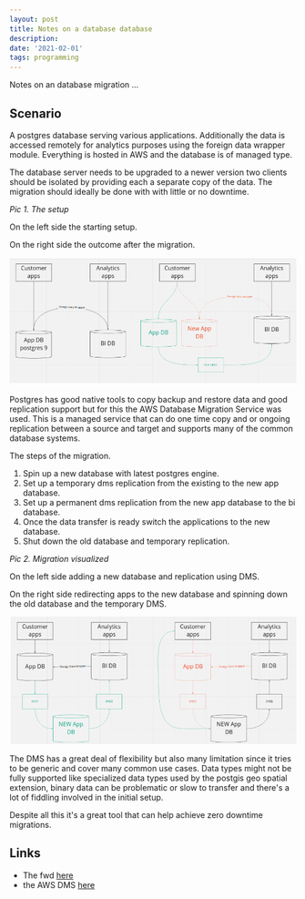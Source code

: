 ```yaml
---
layout: post
title: Notes on a database database
description: 
date: '2021-02-01'
tags: programming
---
```


Notes on an database migration ...

## Scenario


A postgres database serving various applications. Additionally the data is accessed remotely for analytics purposes using the foreign data wrapper module. Everything is hosted in AWS and the database is of managed type. 

The database server needs to be upgraded to a newer version two clients should be isolated by providing each a separate copy of the data. The migration should ideally be done with with little or no downtime.

 
*Pic 1. The setup*

On the left side the starting setup. 

On the right side the outcome after the migration.

![placeholder](/public/2021/02/2021-02-01-db-migration1.png "migration1")


Postgres has good native tools to copy backup and restore data and good replication support but for this the AWS Database Migration Service was used. This is a managed service that can do one time copy and or ongoing replication between a source and target and supports many of the common database systems. 

The steps of the migration.

1) Spin up a new database with latest postgres engine.
2) Set up a temporary dms replication from the existing to the new app database.
3) Set up a permanent dms replication from the new app database to the bi database.
4) Once the data transfer is ready switch the applications to the new database.
5) Shut down the old database and temporary replication.


*Pic 2. Migration visualized*

On the left side adding a new database and replication using DMS. 

On the right side redirecting apps to the new database and spinning down the old database and the temporary DMS.

![placeholder](/public/2021/02/2021-02-01-db-migration2.png "migration2")

The DMS has a great deal of flexibility but also many limitation since it tries to be generic and cover many common use cases. Data types might not be fully supported like specialized data types used by the postgis geo spatial extension, binary data can be problematic or slow to transfer and there's a lot of fiddling involved in the initial setup. 

Despite all this it's a great tool that can help achieve zero downtime migrations.

## Links 

- The fwd [here](https://www.postgresql.org/docs/current/postgres-fdw.html)
- the AWS DMS [here](https://aws.amazon.com/dms/)


